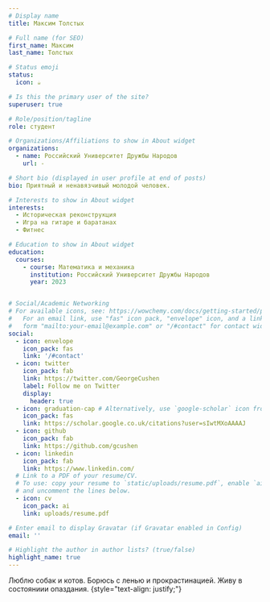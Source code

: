 ```yaml
---
# Display name
title: Максим Толстых

# Full name (for SEO)
first_name: Максим
last_name: Толстых

# Status emoji
status:
  icon: ☕️

# Is this the primary user of the site?
superuser: true

# Role/position/tagline
role: студент

# Organizations/Affiliations to show in About widget
organizations:
  - name: Российский Университет Дружбы Народов
    url: -

# Short bio (displayed in user profile at end of posts)
bio: Приятный и ненавязчивый молодой человек.

# Interests to show in About widget
interests:
  - Историческая реконструкция
  - Игра на гитаре и баратанах
  - Фитнес

# Education to show in About widget
education:
  courses:
    - course: Математика и механика
      institution: Российский Университет Дружбы Народов
      year: 2023


# Social/Academic Networking
# For available icons, see: https://wowchemy.com/docs/getting-started/page-builder/#icons
#   For an email link, use "fas" icon pack, "envelope" icon, and a link in the
#   form "mailto:your-email@example.com" or "/#contact" for contact widget.
social:
  - icon: envelope
    icon_pack: fas
    link: '/#contact'
  - icon: twitter
    icon_pack: fab
    link: https://twitter.com/GeorgeCushen
    label: Follow me on Twitter
    display:
      header: true
  - icon: graduation-cap # Alternatively, use `google-scholar` icon from `ai` icon pack
    icon_pack: fas
    link: https://scholar.google.co.uk/citations?user=sIwtMXoAAAAJ
  - icon: github
    icon_pack: fab
    link: https://github.com/gcushen
  - icon: linkedin
    icon_pack: fab
    link: https://www.linkedin.com/
  # Link to a PDF of your resume/CV.
  # To use: copy your resume to `static/uploads/resume.pdf`, enable `ai` icons in `params.yaml`,
  # and uncomment the lines below.
  - icon: cv
    icon_pack: ai
    link: uploads/resume.pdf

# Enter email to display Gravatar (if Gravatar enabled in Config)
email: ''

# Highlight the author in author lists? (true/false)
highlight_name: true
---
```


Люблю собак и котов. Борюсь с ленью и прокрастинацией. Живу в состояниии опаздания.
{style="text-align: justify;"}
